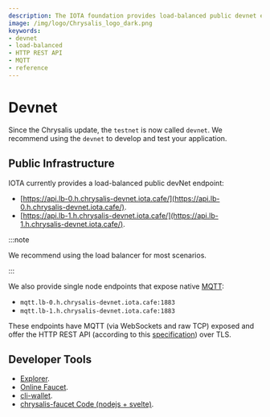 ```yaml
---
description: The IOTA foundation provides load-balanced public devnet endpoints, where MQTT and the HTTP REST API are enabled.
image: /img/logo/Chrysalis_logo_dark.png
keywords:
- devnet
- load-balanced
- HTTP REST API
- MQTT
- reference
---
```

# Devnet

Since the Chrysalis update, the `testnet` is now called `devnet`.  We recommend using the `devnet` to develop and test your application.  

## Public Infrastructure

IOTA currently provides a load-balanced public devNet endpoint:

- [https://api.lb-0.h.chrysalis-devnet.iota.cafe/](https://api.lb-0.h.chrysalis-devnet.iota.cafe/).
- [https://api.lb-1.h.chrysalis-devnet.iota.cafe/](https://api.lb-1.h.chrysalis-devnet.iota.cafe/).

:::note

We recommend using the load balancer for most scenarios.

:::

We also provide single node endpoints that expose native [MQTT](https://mqtt.org/):

- `mqtt.lb-0.h.chrysalis-devnet.iota.cafe:1883`
- `mqtt.lb-1.h.chrysalis-devnet.iota.cafe:1883`

These endpoints have MQTT (via WebSockets and raw TCP) exposed and offer the HTTP REST API (according to this [specification](https://editor.swagger.io/?url=https://raw.githubusercontent.com/rufsam/protocol-rfcs/master/text/0026-rest-api/rest-api.yaml)) over TLS.

## Developer Tools

- [Explorer](https://explorer.iota.org/devnet).
- [Online Faucet](https://faucet.chrysalis-devnet.iota.cafe).
- [cli-wallet](https://github.com/iotaledger/cli-wallet).
- [chrysalis-faucet Code (nodejs + svelte)](https://github.com/iotaledger/chrysalis-faucet).
